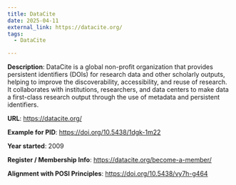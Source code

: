 ```yaml
---
title: DataCite
date: 2025-04-11
external_link: https://datacite.org/
tags:
  - DataCite

---
```


**Description**: DataCite is a global non-profit organization that provides persistent identifiers (DOIs) for research data and other scholarly outputs, helping to improve the discoverability, accessibility, and reuse of research. It collaborates with institutions, researchers, and data centers to make data a first-class research output through the use of metadata and persistent identifiers.

**URL**: https://datacite.org/

**Example for PID**: https://doi.org/10.5438/1dgk-1m22

**Year started**: 2009

**Register / Membership Info**: https://datacite.org/become-a-member/

**Alignment with POSI Principles**: https://doi.org/10.5438/vy7h-g464

<!--more-->